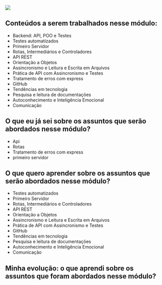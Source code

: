 ![](https://i.imgur.com/xG74tOh.png)

## Conteúdos a serem trabalhados nesse módulo:

- Backend: API, POO e Testes
- Testes automatizados
- Primeiro Servidor
- Rotas, Intermediários e Controladores
- API REST
- Orientação a Objetos
- Assincronismo e Leitura e Escrita em Arquivos
- Prática de API com Assincronismo e Testes
- Tratamento de erros com express
- GitHub
- Tendências em tecnologia
- Pesquisa e leitura de documentações
- Autoconhecimento e Inteligência Emocional
- Comunicação

## O que eu já sei sobre os assuntos que serão abordados nesse módulo?

- Api
- Rotas
- Tratamento de erros com express
- primeiro servidor

## O que quero aprender sobre os assuntos que serão abordados nesse módulo?

- Testes automatizados
- Primeiro Servidor
- Rotas, Intermediários e Controladores
- API REST
- Orientação a Objetos
- Assincronismo e Leitura e Escrita em Arquivos
- Prática de API com Assincronismo e Testes
- GitHub
- Tendências em tecnologia
- Pesquisa e leitura de documentações
- Autoconhecimento e Inteligência Emocional
- Comunicação

## Minha evolução: o que aprendi sobre os assuntos que foram abordados nesse módulo?
